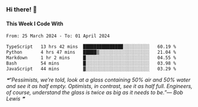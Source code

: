 ### Hi there! 👋

#### This Week I Code With
<!--START_SECTION:waka-->

```txt
From: 25 March 2024 - To: 01 April 2024

TypeScript   13 hrs 42 mins  ███████████████░░░░░░░░░░   60.19 %
Python       4 hrs 47 mins   █████▒░░░░░░░░░░░░░░░░░░░   21.04 %
Markdown     1 hr 2 mins     █░░░░░░░░░░░░░░░░░░░░░░░░   04.55 %
Bash         54 mins         █░░░░░░░░░░░░░░░░░░░░░░░░   03.98 %
JavaScript   44 mins         ▓░░░░░░░░░░░░░░░░░░░░░░░░   03.29 %
```

<!--END_SECTION:waka-->

<!--STARTS_HERE_QUOTE_README-->
<i>❝“Pessimists, we’re told, look at a glass containing 50% air and 50% water and see it as half empty.  Optimists, in contrast, see it as half full.  Engineers, of course, understand the glass is twice as big as it needs to be.”— Bob Lewis   ❞</i>
<!--ENDS_HERE_QUOTE_README-->
